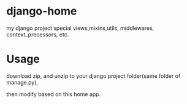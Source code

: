 django-home
=============

my django project special views,mixins,utils, middlewares, context_precessors, etc.


Usage
=====

download zip, and unzip to your django project folder(same folder of manage.py),

then modify based on this home app.
